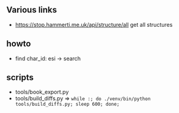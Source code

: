 ## Various links

* https://stop.hammerti.me.uk/api/structure/all get all structures


## howto

* find char_id: esi -> search


## scripts

* tools/book_export.py
* tools/build_diffs.py => `while :; do ./venv/bin/python tools/build_diffs.py; sleep 600; done;`

